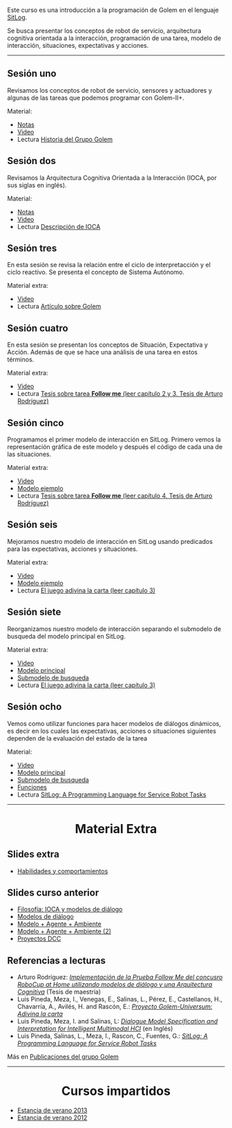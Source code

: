 
Este curso es una introducción a la programación de Golem en el lenguaje
<a href="http://golem.iimas.unam.mx/sitlog">SitLog</a>.

Se busca presentar los conceptos de robot de servicio, arquitectura
cognitiva orientada a la interacción, programación de una tarea, modelo de
interacción, situaciones, expectativas y acciones.

* * *

<a id="sessions"></a>


Sesión uno
----------

Revisamos los conceptos de robot de servicio, sensores y actuadores y
algunas de las tareas que podemos programar con Golem-II+.

Material:
<ul>
<li><a href="/#/page/curso_programacion_golem_s1">Notas</a></li>
<li><a href="http://youtu.be/sub6G1qWjf4">Video</a></li>
<li>Lectura <a
href="http://golem.iimas.unam.mx/history.php?lang=es&sec=home">Historia
del Grupo Golem</a></li>
</ul>

Sesión dos
----------

Revisamos la Arquitectura Cognitiva Orientada a la Interacción (IOCA, por
sus siglas en inglés).

Material:
<ul>
<li><a href="/#/page/curso_programacion_golem_s2">Notas</a></li>
<li><a href="http://youtu.be/JrLMvClfEgo">Video</a></li>
<li>Lectura <a
href="http://golem.iimas.unam.mx/ioca.php?lang=es&sec=home">Descripción de
IOCA</a></li>
</ul>

Sesión tres
-----------

En esta sesión se revisa la relación entre el ciclo de interpretacción y
el ciclo reactivo. Se presenta el concepto de Sistema Autónomo.

Material extra:
<ul>
<li><a href="http://youtu.be/hgM9APwV2ho">Video</a></li>
<li>Lectura <a
href="http://turing.iimas.unam.mx/~golem/pubs/tdp_Golem-II+_2013.pdf">Artículo
sobre Golem</a></li>
</ul>


Sesión cuatro
-------------

En esta sesión se presentan los conceptos de Situación, Expectativa y
Acción. Además de que se hace una análisis de una tarea en estos términos.

Material extra:
<ul>
<li><a href="http://youtu.be/Vbep8L_pJJM">Video</a></li>
<li>Lectura <a
href="http://golem.iimas.unam.mx/pubs/rodriguez_tesis_2012.pdf">Tesis
sobre tarea <strong>Follow me</strong> (leer capítulo 2 y 3, Tesis de
Arturo Rodríguez)</a></li>
</ul>

Sesión cinco
------------

Programamos el primer modelo de interacción en SitLog. Primero vemos la
representación gráfica de este modelo y después el código de cada una de
las situaciones.

Material extra:
<ul>
<li><a href="http://youtu.be/uuWP2D0D8uo">Video</a></li>
<li><a
href="https://github.com/ivanvladimir/SitLogExamples/blob/master/class/primero/main.dm">Modelo
ejemplo</a></li>
<li>Lectura <a
href="http://golem.iimas.unam.mx/pubs/rodriguez_tesis_2012.pdf">Tesis
sobre tarea <strong>Follow me</strong> (leer capítulo 4, Tesis de Arturo
Rodríguez)</a></li>

</ul>

Sesión seis
-----------

Mejoramos nuestro modelo de interacción en SitLog usando predicados para
las expectativas, acciones y situaciones.

Material extra:
<ul>
<li><a href="http://youtu.be/F75RDNOAmpg">Video</a></li>
<li><a
href="https://github.com/ivanvladimir/SitLogExamples/blob/master/class/segundo/main.dm">Modelo
ejemplo</a></li>
<li>Lectura <a
href="http://golem.iimas.unam.mx/pubs/universum_tech.pdf">El juego adivina
la carta  (leer capítulo 3)</a></li>
</ul>

Sesión siete
------------

Reorganizamos nuestro modelo de interacción separando el submodelo de
busqueda del modelo principal en SitLog.

Material extra:
<ul>
<li><a href="http://youtu.be/jeMV37ITfm0">Video</a></li>
<li><a
href="https://github.com/ivanvladimir/SitLogExamples/blob/master/class/tercero/main.dm">Modelo
principal</a></li>
<li><a
href="https://github.com/ivanvladimir/SitLogExamples/blob/master/class/tercero/busca.dm">Submodelo
de busqueda</a></li>
<li>Lectura <a
href="http://golem.iimas.unam.mx/pubs/universum_tech.pdf">El juego adivina
la carta  (leer capítulo 3)</a></li>
</ul>

Sesión ocho
------------

Vemos como utilizar funciones para hacer modelos de diálogos dinámicos, es
decir en los cuales las expectativas, acciones o situaciones siguientes
dependen de la evaluación del estado de la tarea

Material:
<ul>
<li><a href="http://youtu.be/YmIgMeMZXQw">Video</a></li>
<li><a
href="https://github.com/ivanvladimir/SitLogExamples/blob/master/class/cuarto/main.dm">Modelo
principal</a></li>
<li><a
href="https://github.com/ivanvladimir/SitLogExamples/blob/master/class/cuarto/busca.dm">Submodelo
de busqueda</a></li>
<li><a
href="https://github.com/ivanvladimir/SitLogExamples/blob/master/class/cuarto/user_functions.pl">Funciones</a></li>
<li>Lectura <a href="http://www.intechopen.com/journals/international_journal_of_advanced_robotic_systems/sitlog-a-programming-language-for-service-robot-tasks" title="SitLog: A Programming Language for Service Robot Tasks">SitLog: A Programming Language for Service Robot Tasks</a>
</ul>


<a id="extra"></a>


* * *

<center>

Material Extra
==============

</center>

Slides extra
------------

* [Habilidades y
comportamientos](http://turing.iimas.unam.mx/~ivanvladimir/static/slides/curso_programacion_golem/extra_sesion.pdf)


Slides curso anterior
---------------------

* [Filosofía: IOCA y modelos de
diálogo](http://turing.iimas.unam.mx/~ivanvladimir/static/slides/curso_programacion_golem/s1.pdf)
* [Modelos de
diálogo](http://turing.iimas.unam.mx/~ivanvladimir/static/slides/curso_programacion_golem/s2.pdf)
* [Modelo + Agente +
Ambiente](http://turing.iimas.unam.mx/~ivanvladimir/static/slides/curso_programacion_golem/s3.pdf)
* [Modelo + Agente + Ambiente
(2)](http://turing.iimas.unam.mx/~ivanvladimir/static/slides/curso_programacion_golem/s4.pdf)
* [Proyectos
DCC](http://turing.iimas.unam.mx/~ivanvladimir/static/slides/curso_programacion_golem/s5.pdf)

Referencias a lecturas
----------------------

* Arturo Rodríguez: [*Implementación de la Prueba Follow Me del concusro
RoboCup at Home utilizando modelos de diálogo y una Arquitectura
Cognitiva*](http://golem.iimas.unam.mx/pubs/rodriguez_tesis_2012.pdf)
(Tesis de maestría)
* Luis Pineda, Meza, I., Venegas, E., Salinas, L., Pérez, E.,
Castellanos, H., Chavarría, A., Avilés, H. and Rascón, E.: [*Proyecto
Golem-Universum: Adivina la
carta*](http://golem.iimas.unam.mx/pubs/universum_tech.pdf)
* Luis Pineda, Meza, I. and Salinas, L: [*Dialogue Model Specification and
Interpretation for Intelligent Multimodal
HCI*](http://www.springer.com/computer/ai/book/978-3-642-16951-9) (en
Inglés)
* Luis Pineda, Salinas, L., Meza, I., Rascon, C., Fuentes, G.: [*SitLog: A Programming Language for Service Robot Tasks*](http://www.intechopen.com/journals/international_journal_of_advanced_robotic_systems/sitlog-a-programming-language-for-service-robot-tasks)

Más en [Publicaciones del grupo
Golem](http://golem.iimas.unam.mx/publications.php?lang=es&sec=publications&order=topic)


* * *

<a id="groups"></a>

<center>

Cursos impartidos
=================

</center>

<ul>
<li><a href="curso_programacion_golem_g2013.html">Estancia de verano
2013</a></li>
<li><a href="curso_programacion_golem_g2012.html">Estancia de verano
2012</a></li>
</ul>


